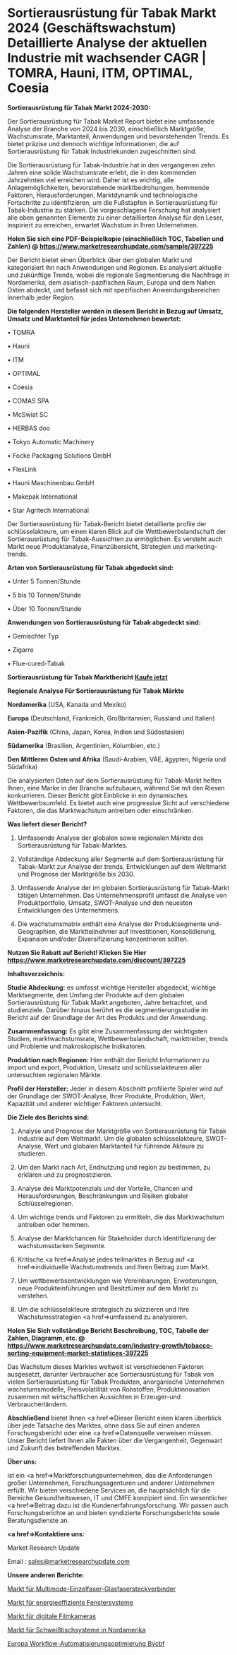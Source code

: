 # Sortierausrüstung für Tabak Markt 2024 (Geschäftswachstum) Detaillierte Analyse der aktuellen Industrie mit wachsender CAGR | TOMRA, Hauni, ITM, OPTIMAL, Coesia

<strong>Sortierausrüstung für Tabak Markt 2024-2030:</strong>

Der Sortierausrüstung für Tabak Market Report bietet eine umfassende Analyse der Branche von 2024 bis 2030, einschließlich Marktgröße, Wachstumsrate, Marktanteil, Anwendungen und bevorstehenden Trends. Es bietet präzise und dennoch wichtige Informationen, die auf Sortierausrüstung für Tabak Industriekunden zugeschnitten sind.

Die Sortierausrüstung für Tabak-Industrie hat in den vergangenen zehn Jahren eine solide Wachstumsrate erlebt, die in den kommenden Jahrzehnten viel erreichen wird. Daher ist es wichtig, alle Anlagemöglichkeiten, bevorstehende marktbedrohungen, hemmende Faktoren, Herausforderungen, Marktdynamik und technologische Fortschritte zu identifizieren, um die Fußstapfen in Sortierausrüstung für Tabak-Industrie zu stärken. Die vorgeschlagene Forschung hat analysiert alle oben genannten Elemente zu einer detaillierten Analyse für den Leser, inspiriert zu erreichen, erwartet Wachstum in Ihren Unternehmen.

<strong>Holen Sie sich eine PDF-Beispielkopie (einschließlich TOC, Tabellen und Zahlen) @
</strong><strong><a href=https://www.marketresearchupdate.com/sample/397225><strong>https://www.marketresearchupdate.com/sample/397225</u></font></a></strong></strong>

Der Bericht bietet einen Überblick über den globalen Markt und kategorisiert ihn nach Anwendungen und Regionen. Es analysiert aktuelle und zukünftige Trends, wobei die regionale Segmentierung die Nachfrage in Nordamerika, dem asiatisch-pazifischen Raum, Europa und dem Nahen Osten abdeckt, und befasst sich mit spezifischen Anwendungsbereichen innerhalb jeder Region.

<strong>Die folgenden Hersteller werden in diesem Bericht in Bezug auf Umsatz, Umsatz und Marktanteil für jedes Unternehmen bewertet:</strong>

• TOMRA

• Hauni

• ITM

• OPTIMAL

• Coesia

• COMAS SPA

• McSwiat SC

• HERBAS doo

• Tokyo Automatic Machinery

• Focke Packaging Solutions GmbH

• FlexLink

• Hauni Maschinenbau GmbH

• Makepak International

• Star Agritech International

Der Sortierausrüstung für Tabak-Bericht bietet detaillierte profile der schlüsselakteure, um einen klaren Blick auf die Wettbewerbslandschaft der Sortierausrüstung für Tabak-Aussichten zu ermöglichen. Es versteht auch Markt neue Produktanalyse, Finanzübersicht, Strategien und marketing-trends.

<strong>Arten von Sortierausrüstung für Tabak abgedeckt sind:</strong>

• Unter 5 Tonnen/Stunde

• 5 bis 10 Tonnen/Stunde

• Über 10 Tonnen/Stunde

<strong>Anwendungen von Sortierausrüstung für Tabak abgedeckt sind:</strong>

• Gemischter Typ

• Zigarre

• Flue-cured-Tabak

<strong>Sortierausrüstung für Tabak Marktbericht <a href=https://www.marketresearchupdate.com/buynow/397225>Kaufe jetzt</a></strong>

<strong>Regionale Analyse Für Sortierausrüstung für Tabak Märkte</strong>

<strong>Nordamerika</strong> (USA, Kanada und Mexiko)

<strong>Europa</strong> (Deutschland, Frankreich, Großbritannien, Russland und Italien)

<strong>Asien-Pazifik</strong> (China, Japan, Korea, Indien und Südostasien)

<strong>Südamerika</strong> (Brasilien, Argentinien, Kolumbien, etc.)

<strong>Den Mittleren</strong> <strong>Osten und Afrika</strong> (Saudi-Arabien, VAE, ägypten, Nigeria und Südafrika)

Die analysierten Daten auf dem Sortierausrüstung für Tabak-Markt helfen Ihnen, eine Marke in der Branche aufzubauen, während Sie mit den Riesen konkurrieren. Dieser Bericht gibt Einblicke in ein dynamisches Wettbewerbsumfeld. Es bietet auch eine progressive Sicht auf verschiedene Faktoren, die das Marktwachstum antreiben oder einschränken.

<strong>Was liefert dieser Bericht?</strong>

1. Umfassende Analyse der globalen sowie regionalen Märkte des Sortierausrüstung für Tabak-Marktes.

2. Vollständige Abdeckung aller Segmente auf dem Sortierausrüstung für Tabak-Markt zur Analyse der trends, Entwicklungen auf dem Weltmarkt und Prognose der Marktgröße bis 2030.

3. Umfassende Analyse der im globalen Sortierausrüstung für Tabak-Markt tätigen Unternehmen. Das Unternehmensprofil umfasst die Analyse von Produktportfolio, Umsatz, SWOT-Analyse und den neuesten Entwicklungen des Unternehmens.

4. Die wachstumsmatrix enthält eine Analyse der Produktsegmente und-Geographien, die Marktteilnehmer auf Investitionen, Konsolidierung, Expansion und/oder Diversifizierung konzentrieren sollten.

<strong>Nutzen Sie Rabatt auf Bericht! Klicken Sie Hier
</strong><strong><a href=https://www.marketresearchupdate.com/discount/397225>https://www.marketresearchupdate.com/discount/397225</b></u></font></strong></a>

<strong>Inhaltsverzeichnis:</strong>

<strong>Studie Abdeckung:</strong> es umfasst wichtige Hersteller abgedeckt, wichtige Marktsegmente, den Umfang der Produkte auf dem globalen Sortierausrüstung für Tabak Markt angeboten, Jahre betrachtet, und studienziele. Darüber hinaus berührt es die segmentierungsstudie im Bericht auf der Grundlage der Art des Produkts und der Anwendung.

<strong>Zusammenfassung:</strong> Es gibt eine Zusammenfassung der wichtigsten Studien, marktwachstumsrate, Wettbewerbslandschaft, markttreiber, trends und Probleme und makroskopische Indikatoren.

<strong>Produktion nach Regionen:</strong> Hier enthält der Bericht Informationen zu import und export, Produktion, Umsatz und schlüsselakteuren aller untersuchten regionalen Märkte.

<strong>Profil der Hersteller:</strong> Jeder in diesem Abschnitt profilierte Spieler wird auf der Grundlage der SWOT-Analyse, Ihrer Produkte, Produktion, Wert, Kapazität und anderer wichtiger Faktoren untersucht.

<strong>Die Ziele des Berichts sind:</strong>

1) Analyse und Prognose der Marktgröße von Sortierausrüstung für Tabak Industrie auf dem Weltmarkt.
Um die globalen schlüsselakteure, SWOT-Analyse, Wert und globalen Marktanteil für führende Akteure zu studieren.

2) Um den Markt nach Art, Endnutzung und region zu bestimmen, zu erklären und zu prognostizieren.

3) Analyse des Marktpotenzials und der Vorteile, Chancen und Herausforderungen, Beschränkungen und Risiken globaler Schlüsselregionen.

4) Um wichtige trends und Faktoren zu ermitteln, die das Marktwachstum antreiben oder hemmen.

5) Analyse der Marktchancen für Stakeholder durch Identifizierung der wachstumsstarken Segmente.

6) Kritische <a href=>Analyse</a> jedes teilmarktes in Bezug auf <a href=>individuelle</a> Wachstumstrends und Ihren Beitrag zum Markt.

7) Um wettbewerbsentwicklungen wie Vereinbarungen, Erweiterungen, neue Produkteinführungen und Besitztümer auf dem Markt zu verstehen.

8) Um die schlüsselakteure strategisch zu skizzieren und Ihre Wachstumsstrategien <a href=>umfassend</a> zu analysieren.

<strong>Holen Sie Sich vollständige Bericht Beschreibung, TOC, Tabelle der Zahlen, Diagramm, etc. @ </strong><strong><a href=https://www.marketresearchupdate.com/industry-growth/tobacco-sorting-equipment-market-statistices-397225>https://www.marketresearchupdate.com/industry-growth/tobacco-sorting-equipment-market-statistices-397225</a></font></strong>

Das Wachstum dieses Marktes weltweit ist verschiedenen Faktoren ausgesetzt, darunter Verbraucher ace Sortierausrüstung für Tabak von vielen Sortierausrüstung für Tabak Produkten, anorganische Unternehmen wachstumsmodelle, Preisvolatilität von Rohstoffen, Produktinnovation zusammen mit wirtschaftlichen Aussichten in Erzeuger-und Verbraucherländern.

<strong>Abschließend</strong> bietet Ihnen <a href=>Dieser</a> Bericht einen klaren überblick über jede Tatsache des Marktes, ohne dass Sie auf einen anderen Forschungsbericht oder eine <a href=>Datenquelle</a> verweisen müssen. Unser Bericht liefert Ihnen alle Fakten über die Vergangenheit, Gegenwart und Zukunft des betreffenden Marktes.

<strong>Über uns:</strong>

 ist ein <a href=>Marktfors</a>chungsunternehmen, das die Anforderungen großer Unternehmen, Forschungsagenturen und anderer Unternehmen erfüllt. Wir bieten verschiedene Services an, die hauptsächlich für die Bereiche Gesundheitswesen, IT und CMFE konzipiert sind. Ein wesentlicher <a href=>Beitrag</a> dazu ist die Kundenerfahrungsforschung. Wir passen auch Forschungsberichte an und bieten syndizierte Forschungsberichte sowie Beratungsdienste an.

<strong><a href=>Kontaktiere uns:</a></strong>

Market Research Update

Email : sales@marketresearchupdate.com

<strong>Unsere anderen Berichte:</strong>

<a href=https://www.linkedin.com/pulse/multimode-single-fiber-fiber-optic-connectors-market-size>Markt für Multimode-Einzelfaser-Glasfasersteckverbinder</a>

<a href=https://www.linkedin.com/pulse/energy-efficient-window-system-market-2023-analysis-growth>Markt für energieeffiziente Fenstersysteme</a>

<a href=https://www.linkedin.com/pulse/digital-movie-cameras-market-outlooks-2023-size>Markt für digitale Filmkameras</a>

<a href=https://www.linkedin.com/pulse/north-america-welding-table-systems-market>Markt für Schweißtischsysteme in Nordamerika</a>

<a href=https://www.linkedin.com/pulse/europe-workflow-automation-optimization-bvcbf/>Europa Workflow-Automatisierungsoptimierung Bvcbf</a>
